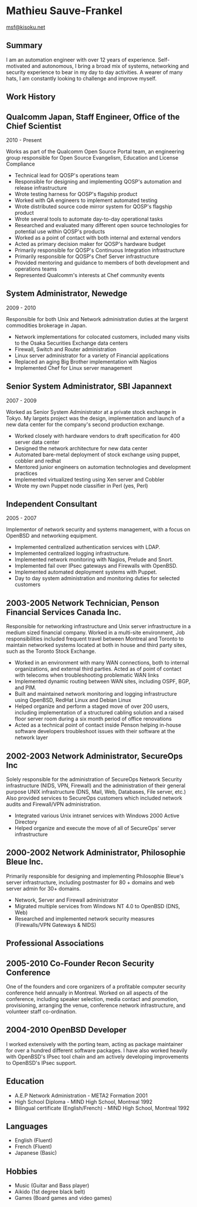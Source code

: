 Mathieu Sauve-Frankel
=====================
msf@kisoku.net

Summary
-------

I am an automation engineer with over 12 years of experience. Self-motivated
and autonomous, I bring a broad mix of systems, networking and security experience
to bear in my day to day activities. A wearer of many hats, I am constantly looking
to challenge and improve myself.


Work History
------------

Qualcomm Japan, Staff Engineer, Office of the Chief Scientist
------------------------------------------------------------------
2010 - Present

Works as part of the Qualcomm Open Source Portal team, an engineering
group responsible for Open Source Evangelism, Education and License Compliance

* Technical lead for QOSP's operations team
* Responsible for designing and implementing QOSP's automation and release infrastructure
* Wrote testing harness for QOSP's flagship product
* Worked with QA engineers to implement automated testing
* Wrote distributed source code mirror system for QOSP's flagship product
* Wrote several tools to automate day-to-day operational tasks
* Researched and evaluated many different open source technologies for potential
  use within QOSP's products
* Worked as a point of contact with both internal and external vendors
* Acted as primary decision maker for QOSP's hardware budget
* Primarily responsible for QOSP's Continuous Integration infrastructure
* Primarily responsible for QOSP's Chef Server infrastructure
* Provided mentoring and guidance to members of both development and operations teams
* Represented Qualcomm's interests at Chef community events


System Administrator, Newedge
-----------------------------------------
2009 - 2010

Responsible for both Unix and Network administration duties at the largerst
commodities brokerage in Japan.

* Network implementations for colocated customers, included many visits
  to the Osaka Securities Exchange data centers
* Firewall, Switch and Router administration
* Linux server administrator for a variety of Financial applications
* Replaced an aging Big Brother implementation with Nagios
* Implemented Chef for Linux server management


Senior System Administrator, SBI Japannext
------------------------------------------------
2007 - 2009

Worked as Senior System Administrator at a private stock exchange in Tokyo.
My largets project was the design, implementation and launch of a new data center
for the company's second production exchange.

* Worked closely with hardware vendors to draft specification for 400 server
  data center
* Designed the network architecture for new data center
* Automated bare-metal deployment of stock exchange using puppet, cobbler and
  redhat
* Mentored junior engineers on automation technologies and development practices
* Implemented virtualized testing using Xen server and Cobbler
* Wrote my own Puppet node classifier in Perl (yes, Perl)


Independent Consultant
--------------------------------
2005 - 2007

Implementor of network security and systems management, with a focus on OpenBSD
and networking equipment.

* Implemented centralized authentication services with LDAP.
* Implemented centralized logging infrastructure.
* Implemented network monitoring with Nagios, Prelude and Snort.
* Implemented fail over IPsec gateways and Firewalls with OpenBSD.
* Implemented automated deployment systems with Puppet.
* Day to day system administration and monitoring duties for selected customers


2003-2005 Network Technician, Penson Financial Services Canada Inc.
-------------------------------------------------------------------

Responsible for networking infrastructure and Unix server infrastructure in a
medium sized financial company. Worked in a multi-site environment, Job
responsibilities included frequent travel between Montreal and Toronto to
maintain networked systems located at both in house and third party sites, such
as the Toronto Stock Exchange.

* Worked in an environment with many WAN connections, both to internal
  organizations, and external third parties. Acted as of point of contact with
  telecoms when troubleshooting problematic WAN links
* Implemented dynamic routing between WAN sites, including OSPF, BGP, and PIM.
* Built and maintained network monitoring and logging infrastructure using
  OpenBSD, RedHat Linux and Debian Linux
* Helped organize and perform a staged move of over 200 users, including
  implementation of a structured cabling solution and a raised floor server room
  during a six month period of office renovations
* Acted as a technical point of contact inside Penson helping in-house software
  developers troubleshoot issues with their software at the network layer


2002-2003 Network Administrator, SecureOps Inc
----------------------------------------------

Solely responsible for the administration of SecureOps Network Security
infrastructure (NIDS, VPN, Firewall) and the administration of their general
purpose UNIX infrastructure (DNS, Mail, Web, Databases, File server, etc.) Also
provided services to SecureOps customers which included network audits and
Firewall/VPN administration.

* Integrated various Unix intranet services with Windows 2000 Active Directory
* Helped organize and execute the move of all of SecureOps' server
  infrastructure

2000-2002 Network Administrator, Philosophie Bleue Inc.
-------------------------------------------------------

Primarily responsible for designing and implementing Philosophie Bleue's server
infrastructure, including postmaster for 80 + domains and web server admin for
30+ domains.

* Network, Server and Firewall administrator
* Migrated multiple services from Windows NT 4.0 to OpenBSD (DNS, Web)
* Researched and implemented network security measures (Firewalls/VPN Gateways &
  NIDS)

Professional Associations
-------------------------

2005-2010 Co-Founder Recon Security Conference
----------------------------------------------

One of the founders and core organizers of a profitable computer security
conference held annually in Montreal. Worked on all aspects of the conference,
including speaker selection, media contact and promotion, provisioning,
arranging the venue, conference network infrastructure, and volunteer staff
co-ordination.

2004-2010 OpenBSD Developer
---------------------------

I worked extensively with the porting team, acting as package maintainer for over
a hundred different software packages. I have also worked heavily with OpenBSD's
IPsec tool chain and am actively developing improvements to OpenBSD's IPsec
support.

Education
---------

* A.E.P Network Administration - META2 Formation 2001
* High School Diploma - MIND High School, Montreal 1992
* Bilingual certificate (English/French) - MIND High School, Montreal 1992

Languages
---------

* English (Fluent)
* French (Fluent)
* Japanese (Basic)

Hobbies
-------

* Music (Guitar and Bass player)
* Aikido (1st degree black belt)
* Games (Board games and video games)

<!---
vim: tw=72 ft=markdown fo=cq wm=0
-->
